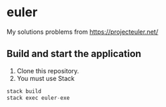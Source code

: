 # euler
My solutions problems from https://projecteuler.net/

## Build and start the application

1. Clone this repository.
2. You must use Stack
```haskell
stack build
stack exec euler-exe
```